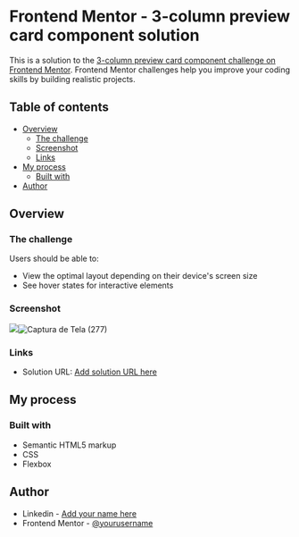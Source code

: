 # Frontend Mentor - 3-column preview card component solution

This is a solution to the [3-column preview card component challenge on Frontend Mentor](https://www.frontendmentor.io/challenges/3column-preview-card-component-pH92eAR2-). Frontend Mentor challenges help you improve your coding skills by building realistic projects. 

## Table of contents

- [Overview](#overview)
  - [The challenge](#the-challenge)
  - [Screenshot](#screenshot)
  - [Links](#links)
- [My process](#my-process)
  - [Built with](#built-with)
- [Author](#author)

## Overview

### The challenge

Users should be able to:

- View the optimal layout depending on their device's screen size
- See hover states for interactive elements

### Screenshot

![](./screenshot.jpg)![Captura de Tela (277)](https://user-images.githubusercontent.com/79213553/129975555-e0b9869b-224b-4966-9868-111d680d0a84.png)


### Links

- Solution URL: [Add solution URL here](https://column-card-challenge.netlify.app/)

## My process

### Built with

- Semantic HTML5 markup
- CSS
- Flexbox

## Author

- Linkedin - [Add your name here](https://www.linkedin.com/in/jumara-souza-pimenta/)
- Frontend Mentor - [@yourusername](https://www.frontendmentor.io/profile/jumara-pimenta)
